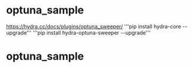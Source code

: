 # optuna_sample
<https://hydra.cc/docs/plugins/optuna_sweeper/>
'''pip install hydra-core --upgrade'''
'''pip install hydra-optuna-sweeper --upgrade'''
# optuna_sample
